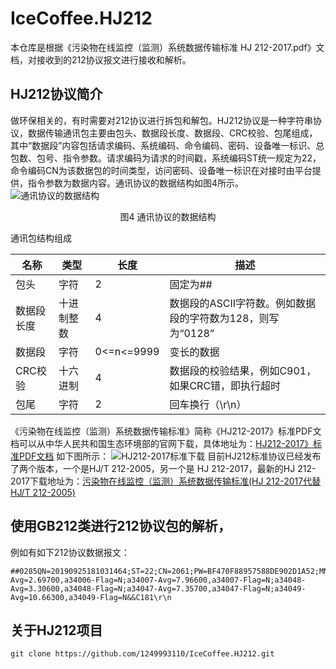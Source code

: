 # IceCoffee.HJ212
本仓库是根据《污染物在线监控（监测）系统数据传输标准 HJ 212-2017.pdf》文档，对接收到的212协议报文进行接收和解析。

## HJ212协议简介
   做环保相关的，有时需要对212协议进行拆包和解包。HJ212协议是一种字符串协议，数据传输通讯包主要由包头、数据段长度、数据段、CRC校验、包尾组成，其中“数据段”内容包括请求编码、系统编码、命令编码、密码、设备唯一标识、总包数、包号、指令参数。请求编码为请求的时间戳，系统编码ST统一规定为22，命令编码CN为该数据包的时间类型，访问密码、设备唯一标识在对接时由平台提供，指令参数为数据内容。通讯协议的数据结构如图4所示。
   ![通讯协议的数据结构](https://img-blog.csdnimg.cn/20200916142446329.png)
<center>图4 通讯协议的数据结构</center>

通讯包结构组成

名称	| 类型	| 长度	| 描述
-------- | ----- | -------- | -----
包头 |	字符 | 	2	| 固定为##
数据段长度	| 十进制整数	| 4	|  数据段的ASCII字符数。例如数据段的字符数为128，则写为“0128”
数据段	| 字符	| 0<=n<=9999	|变长的数据
CRC校验	| 十六进制	| 4	| 数据段的校验结果，例如C901，如果CRC错，即执行超时
包尾	| 字符	| 2	| 回车换行（\r\n）
   
《污染物在线监控（监测）系统数据传输标准》简称《HJ212-2017》标准PDF文档可以从中华人民共和国生态环境部的官网下载，具体地址为：[HJ212-2017》标准PDF文档](http://www.mee.gov.cn/ywgz/fgbz/bz/bzwb/other/qt/201706/t20170608_415697.shtml)
如下图所示：
![HJ212-2017标准下载](https://img-blog.csdnimg.cn/20210114131232146.png)
目前HJ212标准协议已经发布了两个版本，一个是HJ/T 212-2005，另一个是 HJ 212-2017，最新的HJ 212-2017下载地址为：[污染物在线监控（监测）系统数据传输标准(HJ 212-2017代替HJ/T 212-2005)](http://www.mee.gov.cn/ywgz/fgbz/bz/bzwb/other/qt/201706/W020170608577218811635.pdf)

## 使用GB212类进行212协议包的解析，
例如有如下212协议数据报文：
```212
##0285QN=20190925181031464;ST=22;CN=2061;PW=BF470F88957588DE902D1A52;MN=Z13401000010301;Flag=5;CP=&&DataTime=20190924220000;a34006-Avg=2.69700,a34006-Flag=N;a34007-Avg=7.96600,a34007-Flag=N;a34048-Avg=3.30600,a34048-Flag=N;a34047-Avg=7.35700,a34047-Flag=N;a34049-Avg=10.66300,a34049-Flag=N&&C181\r\n
```

## 关于HJ212项目
```shell
git clone https://github.com/1249993110/IceCoffee.HJ212.git
```
